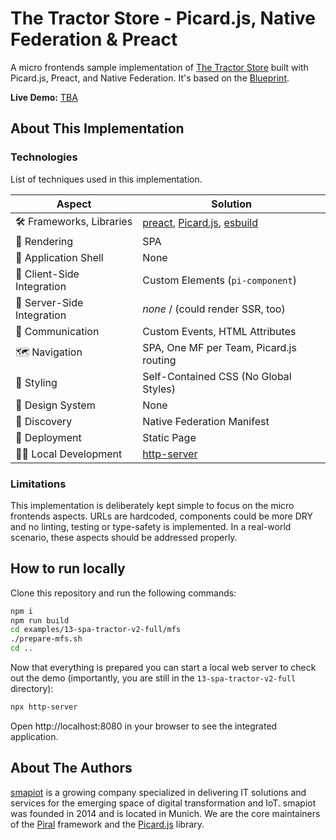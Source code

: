 # The Tractor Store - Picard.js, Native Federation & Preact

A micro frontends sample implementation of [The Tractor Store](https://micro-frontends.org/tractor-store/) built with Picard.js, Preact, and Native Federation. It's based on the [Blueprint](https://github.com/neuland/tractor-store-blueprint).

**Live Demo:** [TBA](#)

## About This Implementation

### Technologies

List of techniques used in this implementation.

| Aspect                     | Solution                                  |
| -------------------------- | ----------------------------------------- |
| 🛠️ Frameworks, Libraries   | [preact], [Picard.js], [esbuild]         |
| 📝 Rendering               | SPA                                      |
| 🐚 Application Shell       | None                                      |
| 🧩 Client-Side Integration | Custom Elements (`pi-component`)          |
| 🧩 Server-Side Integration | *none* / (could render SSR, too)          |
| 📣 Communication           | Custom Events, HTML Attributes            |
| 🗺️ Navigation              | SPA, One MF per Team, Picard.js routing   |
| 🎨 Styling                 | Self-Contained CSS (No Global Styles)     |
| 🍱 Design System           | None                                      |
| 🔮 Discovery               | Native Federation Manifest                |
| 🚚 Deployment              | Static Page                               |
| 👩‍💻 Local Development       | [http-server]                             |

[preact]: https://preactjs.com/
[Picard.js]: https://picard.js.org/
[esbuild]: https://esbuild.github.io/
[http-server]: https://www.npmjs.com/package/http-server

### Limitations

This implementation is deliberately kept simple to focus on the micro frontends aspects. URLs are hardcoded, components could be more DRY and no linting, testing or type-safety is implemented. In a real-world scenario, these aspects should be addressed properly.

## How to run locally

Clone this repository and run the following commands:

```bash
npm i
npm run build
cd examples/13-spa-tractor-v2-full/mfs
./prepare-mfs.sh
cd ..
```

Now that everything is prepared you can start a local web server to check out the demo (importantly, you are still in the `13-spa-tractor-v2-full` directory):

```bash
npx http-server
```

Open http://localhost:8080 in your browser to see the integrated application.

## About The Authors

[smapiot](https://smapiot.com/) is a growing company specialized in delivering IT solutions and services for the emerging space of digital transformation and IoT. smapiot was founded in 2014 and is located in Munich. We are the core maintainers of the [Piral](https://www.piral.io) framework and the [Picard.js](https://picard.js.org) library.

